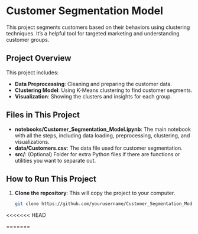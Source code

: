 # Customer Segmentation Model

This project segments customers based on their behaviors using clustering techniques. It’s a helpful tool for targeted marketing and understanding customer groups.

## Project Overview

This project includes:
- **Data Preprocessing**: Cleaning and preparing the customer data.
- **Clustering Model**: Using K-Means clustering to find customer segments.
- **Visualization**: Showing the clusters and insights for each group.

## Files in This Project

- **notebooks/Customer_Segmentation_Model.ipynb**: The main notebook with all the steps, including data loading, preprocessing, clustering, and visualizations.
- **data/Customers.csv**: The data file used for customer segmentation.
- **src/**: (Optional) Folder for extra Python files if there are functions or utilities you want to separate out.

## How to Run This Project

1. **Clone the repository**: This will copy the project to your computer.
   ```bash
   git clone https://github.com/yourusername/Customer_Segmentation_Model.git
<<<<<<< HEAD

=======
>>>>>>>

